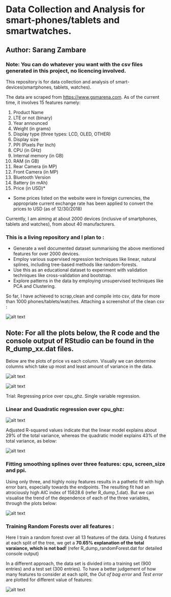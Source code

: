
# Data Collection and Analysis for smart-phones/tablets and smartwatches.


## Author: Sarang Zambare

### Note: You can do whatever you want with the csv files generated in this project, no licencing involved.

This repository is for data collection and analysis of smart-devices(smartphones, tablets, watches).

The data are scraped from https://www.gsmarena.com. As of the current time, it involves 15 features namely:

1. Product Name
2. LTE or not (binary)
3. Year announced
4. Weight (in grams)
5. Display type (three types: LCD, OLED, OTHER)
6. Display size
7. PPI (Pixels Per Inch)
8. CPU (in GHz)
9. Internal memory (in GB)
10. RAM (in GB)
11. Rear Camera (in MP)
12. Front Camera (in MP)
13. Bluetooth Version
14. Battery (in mAh)
15. Price (in USD)*

* Some prices listed on the website were in foreign currencies, the appropriate current exchange rate has been applied to convert the prices to USD (as of 12/30/2018)

Currently, I am aiming at about 2000 devices (inclusive of smartphones, tablets and watches), from about 40 manufacturers.

### This is a living repository and I plan to :

- Generate a well documented dataset summarising the above mentioned features for over 2000 devices.
- Employ various supervised regression techniques like linear, natural splines, including tree-based methods like random-forests.
- Use this as an educational dataset to experiment with validation techniques like cross-validation and bootstrap.
- Explore patterns in the data by employing unsupervised techniques like PCA and Clustering.

So far, I have achieved to scrap,clean and compile into csv, data for more than 1000 phones/tablets/watches. Attaching a screenshot of the clean csv :

![alt text](https://raw.githubusercontent.com/sarangzambare/smartdevices_pricing/master/png/csv_shot.png)


## Note: For all the plots below, the R code and the console output of RStudio can be found in the R_dump_xx.dat files.
Below are the plots of price vs each column. Visually we can determine columns which take up most and least amount of variance in the data.

![alt text](https://raw.githubusercontent.com/sarangzambare/smartdevices_pricing/master/png/plot1.png)

![alt text](https://raw.githubusercontent.com/sarangzambare/smartdevices_pricing/master/png/plot_2.png)

Trial: Regressing price over cpu_ghz. Single variable regression.

### Linear and Quadratic regression over cpu_ghz:

![alt text](https://raw.githubusercontent.com/sarangzambare/smartdevices_pricing/master/png/plot_3.png)

Adjusted R-squared values indicate that the linear model explains about 29% of the total variance, whereas the quadratic model explains 43% of the total variance, as below:

![alt text](https://raw.githubusercontent.com/sarangzambare/smartdevices_pricing/master/png/r_squared.jpg)

### Fitting smoothing splines over three features: cpu, screen_size and ppi.

Using only three, and highly noisy features results in a pathetic fit with high error bars, especially towards the endpoints. The resulting fit had an atrociously high AIC index of 15828.6 (refer R_dump_1.dat). But we can visualise the trend of the dependence of each of the three variables, through the plots below:

![alt text](https://raw.githubusercontent.com/sarangzambare/smartdevices_pricing/master/png/splines.png)


### Training Random Forests over all features :

Here I train a random forest over all 13 features of the data. Using 4 features at each split of the tree, we get a **70.65% explanation of the total varaiance, which is not bad!** (refer R_dump_randomForest.dat for detailed console output)

In a different approach, the data set is divided into a training set (900 entries) and a test set (300 entries). To have a better judgement of how many features to consider at each split, the *Out of bag error* and *Test error* are plotted for different value of features:

![alt text](https://raw.githubusercontent.com/sarangzambare/smartdevices_pricing/master/png/rforest.png)

